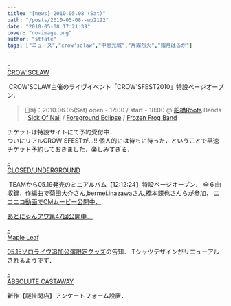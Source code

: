 ```yaml
---
title: "[news] 2010.05.08 (Sat)"
path: "/posts/2010-05-08--wp2122"
date: "2010-05-08 17:21:39"
cover: "no-image.png"
author: "stfate"
tags: ["ニュース","crow'sclaw","中恵光城","片霧烈火","霜月はるか"]
---
```


<style type="text/css">
<!--
p {white-space: pre-wrap};
-->
</style>

<a class="topics" href="http://www.crowsclaw.info/live100605/" target="_blank">- CROW'SCLAW</a>
<div class="news"><a href="http://www.crowsclaw.info/live100605/" target="_blank"><img src="http://www.crowsclaw.info/live100605/banner468.jpg" alt="" /></a>
CROW'SCLAW主催のライヴイベント「CROW'SFEST2010」特設ページオープン．
<blockquote>日時：2010.06.05(Sat)
open - 17:00 / start - 18:00 @ <a href="http://lfr.jp/" target="_blank">船橋Roots</a>
Bands : <a href="http://sickofnail.hp.infoseek.co.jp/" target="_blank">Sick Of Nail</a> / <a href="http://www.fg-eclipse.net/" target="_blank">Foreground Eclipse</a> / <a href="http://live.crowsclaw.info/" target="_blank">Frozen Frog Band</a></blockquote>
チケットは特設サイトにて予約受付中．
<div id="talk">ついにリアルCROW'SFESTが…!!
個人的には待ちに待った，ということで早速チケット予約しておきました．楽しみすぎる．</div></div>

<a class="topics" href="http://www.rekka.jp/" target="_blank">- CLOSED/UNDERGROUND</a>
<div class="news"><a href="http://www.fragment-s.jp/kokyou/" target="_blank"><img src="http://www.fragment-s.jp/kokyou/banner/kokyou_500x100.jpg" alt="" /></a>
TEAMから05.19発売のミニアルバム【12:12:24】特設ページオープン．
全６曲収録，作編曲で菊田大介さん,bermei.inazawaさん,橋本鏡也さんらが参加．
<a href="http://www.nicovideo.jp/watch/sm10613234" target="_blank">ニコニコ動画でCMムービー公開中．</a>

<a href="http://www.nyanhour.com/" target="_blank">あとにゃんアワ第47回公開中．</a></div>

<a class="topics" href="http://shimotsukin.com/" target="_blank">- Maple Leaf</a>
<div class="news"><a href="http://shimotsukin.com/live/goods.html" target="_blank">05.15ソロライヴ追加公演限定グッズ</a>の告知．
Tシャツデザインがリニューアルされるようです．</div>

<a class="topics" href="http://shule-aroon.sakura.ne.jp/" target="_blank">- ABSOLUTE CASTAWAY</a>
<div class="news">新作【謎掛閑店】アンケートフォーム設置．</div>